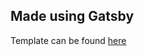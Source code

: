 ## Made using Gatsby
Template can be found [here](https://www.gatsbyjs.com/starters/cobidev/gatsby-simplefolio)
